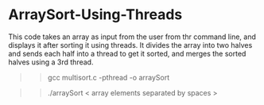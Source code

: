 # ArraySort-Using-Threads

This code takes an array as input from the user from thr command line, and displays it after sorting it using threads.
It divides the array into  two halves and sends each half into a thread to get it sorted, and merges the sorted halves using a 3rd thread.
  
  >> gcc multisort.c -pthread -o arraySort

  >> ./arraySort < array elements separated by spaces >
